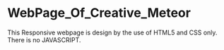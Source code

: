 # WebPage_Of_Creative_Meteor
This Responsive webpage is design by the use of HTML5 and CSS only. There is no JAVASCRIPT. 

